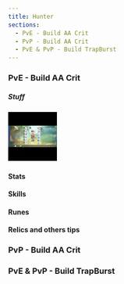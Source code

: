 ```yaml
---
title: Hunter
sections:
  - PvE - Build AA Crit
  - PvP - Build AA Crit
  - PvE & PvP - Build TrapBurst
---
```


### PvE - Build AA Crit 

<div class="row">

 <div class="col-md-6 col-sm-12 col-sm-12">

##### Stuff

  <div class="screenshot-holder">
   <a href="assets/images/jobs/hunter/Hunter_PvE_AA_Crit_Build.png" data-title="Build PvE - AA / Crit Hunter" data-toggle="lightbox"><img class="img-responsive" src="assets/images/jobs/hunter/Hunter_PvE_AA_Crit_Build_thumb.jpg" alt="screenshot" /></a>
   <a class="mask" href="assets/images/jobs/hunter/Hunter_PvE_AA_Crit_Build.png" data-title="Build PvE - AA / Crit Hunter" data-toggle="lightbox"><i class="icon fa fa-search-plus"></i></a>
  </div>
 </div>

#### Stats

#### Skills

#### Runes

#### Relics and others tips

### PvP - Build AA Crit

### PvE & PvP - Build TrapBurst

